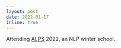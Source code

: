 ```yaml
---
layout: post
date: 2022-01-17
inline: true
---
```


Attending <a href='http://lig-alps.imag.fr/'>ALPS</a> 2022, an NLP winter school.

